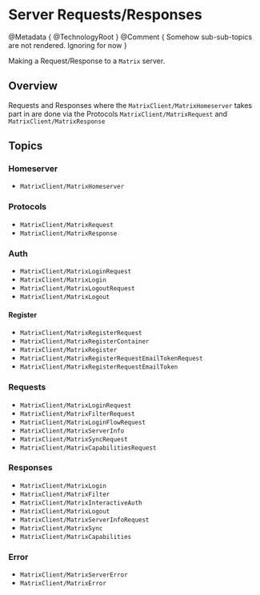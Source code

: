 # Server Requests/Responses

@Metadata {
    @TechnologyRoot
}
@Comment {
    Somehow sub-sub-topics are not rendered. Ignoring for now
}

Making a Request/Response to a `Matrix` server.

## Overview

Requests and Responses where the ``MatrixClient/MatrixHomeserver`` takes part in are done via the
Protocols ``MatrixClient/MatrixRequest`` and ``MatrixClient/MatrixResponse``


## Topics

### Homeserver
- ``MatrixClient/MatrixHomeserver``

### Protocols

- ``MatrixClient/MatrixRequest``
- ``MatrixClient/MatrixResponse``

### Auth
- ``MatrixClient/MatrixLoginRequest``
- ``MatrixClient/MatrixLogin``
- ``MatrixClient/MatrixLogoutRequest``
- ``MatrixClient/MatrixLogout``

#### Register
- ``MatrixClient/MatrixRegisterRequest``
- ``MatrixClient/MatrixRegisterContainer``
- ``MatrixClient/MatrixRegister``
- ``MatrixClient/MatrixRegisterRequestEmailTokenRequest``
- ``MatrixClient/MatrixRegisterRequestEmailToken``

### Requests
- ``MatrixClient/MatrixLoginRequest``
- ``MatrixClient/MatrixFilterRequest``
- ``MatrixClient/MatrixLoginFlowRequest``
- ``MatrixClient/MatrixServerInfo``
- ``MatrixClient/MatrixSyncRequest``
- ``MatrixClient/MatrixCapabilitiesRequest``

### Responses
- ``MatrixClient/MatrixLogin``
- ``MatrixClient/MatrixFilter``
- ``MatrixClient/MatrixInteractiveAuth``
- ``MatrixClient/MatrixLogout``
- ``MatrixClient/MatrixServerInfoRequest``
- ``MatrixClient/MatrixSync``
- ``MatrixClient/MatrixCapabilities``

### Error
- ``MatrixClient/MatrixServerError``
- ``MatrixClient/MatrixError``
